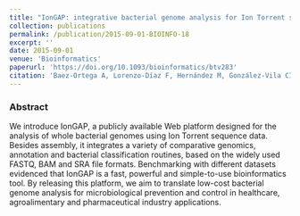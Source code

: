 ```yaml
---
title: "IonGAP: integrative bacterial genome analysis for Ion Torrent sequence data"
collection: publications
permalink: /publication/2015-09-01-BIOINFO-18
excerpt: ''
date: 2015-09-01
venue: 'Bioinformatics'
paperurl: 'https://doi.org/10.1093/bioinformatics/btv283'
citation: 'Baez-Ortega A, Lorenzo-Díaz F, Hernández M, González-Vila CI, Roda-García JL, <b>Colebrook M</b>, Flores C. &quot;IonGAP: integrative bacterial genome analysis for Ion Torrent sequence data&quot;. <i>Bioinformatics</i> 31(17), 2870-2873 (2015)' #'Your Name, You. (2015). &quot;Paper Title Number 3.&quot; <i>Journal 1</i>. 1(3).'
---
```

### Abstract
We introduce IonGAP, a publicly available Web platform designed for the analysis of whole bacterial genomes using Ion Torrent sequence data. Besides assembly, it integrates a variety of comparative genomics, annotation and bacterial classification routines, based on the widely used FASTQ, BAM and SRA file formats. Benchmarking with different datasets evidenced that IonGAP is a fast, powerful and simple-to-use bioinformatics tool. By releasing this platform, we aim to translate low-cost bacterial genome analysis for microbiological prevention and control in healthcare, agroalimentary and pharmaceutical industry applications.
